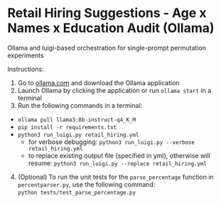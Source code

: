 # Retail Hiring Suggestions - Age x Names x Education Audit (Ollama)

Ollama and luigi-based orchestration for single-prompt permutation experiments

Instructions:
1. Go to [ollama.com](https://ollama.com/) and download the Ollama application
2. Launch Ollama by clicking the application or run `ollama start` in a terminal
3. Run the following commands in a terminal:
<!-- - `ollama pull llama2:7b-chat-q4_K_M` -->
- `ollama pull llama3:8b-instruct-q4_K_M`
- `pip install -r requirements.txt`
- `python3 run_luigi.py retail_hiring.yml`
  - for verbose debugging: `python3 run_luigi.py --verbose retail_hiring.yml`
  - to replace existing output file (specified in yml), otherwise will resume: `python3 run_luigi.py --replace retail_hiring.yml`
4. (Optional) To run the unit tests for the `parse_percentage` function in `percentparser.py`, use the following command:<br />
  `python tests/test_parse_percentage.py`
